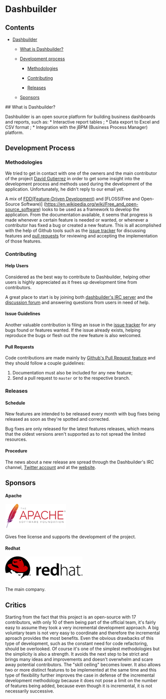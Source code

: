 # Dashbuilder

## Contents
* [Dashbuilder](#dashbuilder)
	* [What is Dashbuilder?](#intro)
	* [Development process](#development-process)
		* [Methodologies](#methodologies)
		* [Contributing](#contributing)
		
		* [Releases](#releases)
		
	* [Sponsors](#sponsors)
	
<div id ='intro'/>
## What is Dashbuilder?

Dashbuilder is an open source platform for building business dashboards and reports, such as:
	* Interactive report tables ;
	* Data export to Excel and CSV format ;
	* Integration with the jBPM (Business Process Manager) platform.


## Development Process

### Methodologies

We tried to get in contact with one of the owners and the main contributor of the project [David Gutierrez](https://github.com/dgutierr) in order to get some insight into the development process and methods used during the development of the application.
Unfortunately, he didn't reply to our email yet.

A mix of [FDD(Feature-Driven Development)](https://en.wikipedia.org/wiki/Feature-driven_development) and [FLOSS(Free and Open-Source Software)] (https://en.wikipedia.org/wiki/Free_and_open-source_software) looks to be used as a framework to develop the application.
From the documentation available, it seems that progress is made whenever a certain feature is needed or wanted, or whenever a contributor has fixed a bug or created a new feature. This is all acomplished with the help of Github tools such as the [issue tracker](https://github.com/dashbuilder/dashbuilder/issues) for discussing features and [pull requests](https://github.com/dashbuilder/dashbuilder/pulls) for reviewing and accepting the implementation of those features.


### Contributing

#### Help Users

Considered as the best way to contribute to Dashbuilder, helping other users is highly appreciated as it frees up development time from contributors.

A great place to start is by joining both [dashbuilder's IRC server](http://dashbuilder.org/help/chat.html) and the [discussion forum](http://dashbuilder.org/help/forum.html) and answering questions from users in need of help.


#### Issue Guidelines

Another valuable contribution is filing an issue in the [issue tracker](https://github.com/dashbuilder/dashbuilder/issues) for any bugs found or features wanted. If the issue already exists, helping reproduce the bugs or flesh out the new feature is also welcomed.


#### Pull Requests

Code contributions are made mainly by [Github's Pull Request feature](https://help.github.com/articles/using-pull-requests) and they should follow a couple guidelines:

1. Documentation must also be included for any new feature;
2. Send a pull request to `master` or to the respective branch.


### Releases

#### Schedule

New features are intended to be released every month with bug fixes being released as soon as they're spotted and corrected.

Bug fixes are only released for the latest features releases, which means that the oldest versions aren't supported as to not spread the limited resources.


#### Procedure

The news about a new release are spread through the Dashbuilder's IRC channel, [Twitter account](https://twitter.com/@dashbuilder) and at the [website](http://dashbuilder.org/learn/documentation.html).


## Sponsors

#### Apache
<a href="http://www.apache.org/licenses/">
<img src="./images/sponsors/apache.png" height="80"/>
</a>

Gives free license and supports the development of the project.


#### Redhat

<a href="https://www.redhat.com/en">
<img src="./images/sponsors/redhat.png" height="80"/>
</a>

The main company.


## Critics

Starting from the fact that this project is an open-source with 17 contributors, with only 10 of them being part of the official team, it's fairly easy to assume they took a very incremental development approach. A big voluntary team is not very easy to coordinate and therefore the incremental aproach provides the most benefits.
Even the obvious drawbacks of this type of development, such as the constant need for code refactoring, should be overlooked. Of course it's one of the simplest methodologies but the simplicity is also a strength. It avoids the next step to be strict and brings many ideas and improvements and doesn't overwhelm and scare away potential contributors. The "skill ceiling" becomes lower.
It also allows two or more distinct features to be implemented at the same time and this type of flexibility further improves the case in defense of the incremental development methodology because it does not pose a limit on the number of features being added, because even though it is incremental, it is not necessarily successive.

